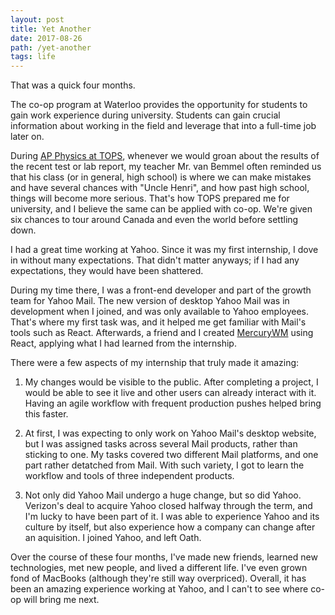```yaml
---
layout: post
title: Yet Another
date: 2017-08-26
path: /yet-another
tags: life
---
```


That was a quick four months.

The co-op program at Waterloo provides the opportunity for students to gain work experience during university. Students can gain crucial information about working in the field and leverage that into a full-time job later on.

During [AP Physics at TOPS](/blog/ap-physics), whenever we would groan about the results of the recent test or lab report, my teacher Mr. van Bemmel often reminded us that his class (or in general, high school) is where we can make mistakes and have several chances with "Uncle Henri", and how past high school, things will become more serious. That's how TOPS prepared me for university, and I believe the same can be applied with co-op. We're given six chances to tour around Canada and even the world before settling down.

I had a great time working at Yahoo. Since it was my first internship, I dove in without many expectations. That didn't matter anyways; if I had any expectations, they would have been shattered.

During my time there, I was a front-end developer and part of the growth team for Yahoo Mail. The new version of desktop Yahoo Mail was in development when I joined, and was only available to Yahoo employees. That's where my first task was, and it helped me get familiar with Mail's tools such as React. Afterwards, a friend and I created [MercuryWM](https://github.com/wheel-org/mercurywm) using React, applying what I had learned from the internship.

There were a few aspects of my internship that truly made it amazing:

1.  My changes would be visible to the public. After completing a project, I would be able to see it live and other users can already interact with it. Having an agile workflow with frequent production pushes helped bring this faster.

2.  At first, I was expecting to only work on Yahoo Mail's desktop website, but I was assigned tasks across several Mail products, rather than sticking to one. My tasks covered two different Mail platforms, and one part rather detatched from Mail. With such variety, I got to learn the workflow and tools of three independent products.

3.  Not only did Yahoo Mail undergo a huge change, but so did Yahoo. Verizon's deal to acquire Yahoo closed halfway through the term, and I'm lucky to have been part of it. I was able to experience Yahoo and its culture by itself, but also experience how a company can change after an aquisition. I joined Yahoo, and left Oath.

Over the course of these four months, I've made new friends, learned new technologies, met new people, and lived a different life. I've even grown fond of MacBooks (although they're still way overpriced). Overall, it has been an amazing experience working at Yahoo, and I can't to see where co-op will bring me next.
